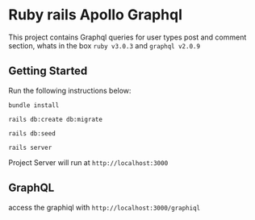 # Ruby rails Apollo Graphql 

This project contains Graphql queries for user types post and comment section, whats in the box
`ruby v3.0.3` and `graphql v2.0.9` 


## Getting Started
Run the following instructions below:

```
bundle install
```

```
rails db:create db:migrate
```

```
rails db:seed
```

```
rails server
```

Project Server will run at `http://localhost:3000`

## GraphQL

access the graphiql with `http://localhost:3000/graphiql`